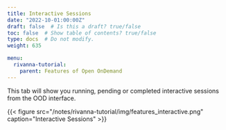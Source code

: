 ```yaml
---
title: Interactive Sessions
date: "2022-10-01:00:00Z"
draft: false  # Is this a draft? true/false
toc: false  # Show table of contents? true/false
type: docs  # Do not modify.
weight: 635

menu:
  rivanna-tutorial:
    parent: Features of Open OnDemand
---
```


This tab will show you running, pending or completed interactive sessions from the OOD interface.

{{< figure src="/notes/rivanna-tutorial/img/features_interactive.png" caption="Interactive Sessions" >}}
